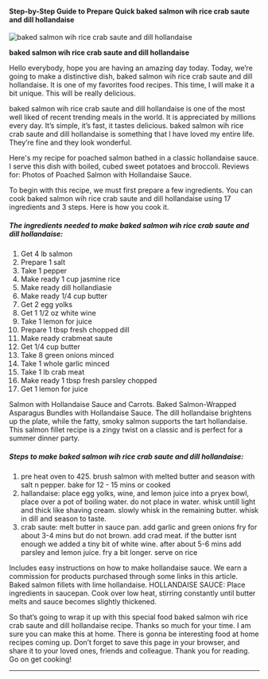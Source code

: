             

#### Step-by-Step Guide to Prepare Quick baked salmon wih rice crab saute and dill hollandaise

![baked salmon wih rice crab saute and dill hollandaise](https://img-global.cpcdn.com/recipes/31930067/751x532cq70/baked-salmon-wih-rice-crab-saute-and-dill-hollandaise-recipe-main-photo.jpg)

**baked salmon wih rice crab saute and dill hollandaise**

Hello everybody, hope you are having an amazing day today. Today, we’re going to make a distinctive dish, baked salmon wih rice crab saute and dill hollandaise. It is one of my favorites food recipes. This time, I will make it a bit unique. This will be really delicious.

baked salmon wih rice crab saute and dill hollandaise is one of the most well liked of recent trending meals in the world. It is appreciated by millions every day. It’s simple, it’s fast, it tastes delicious. baked salmon wih rice crab saute and dill hollandaise is something that I have loved my entire life. They’re fine and they look wonderful.

Here's my recipe for poached salmon bathed in a classic hollandaise sauce. I serve this dish with boiled, cubed sweet potatoes and broccoli. Reviews for: Photos of Poached Salmon with Hollandaise Sauce.

To begin with this recipe, we must first prepare a few ingredients. You can cook baked salmon wih rice crab saute and dill hollandaise using 17 ingredients and 3 steps. Here is how you cook it.

##### The ingredients needed to make baked salmon wih rice crab saute and dill hollandaise:

1.  Get 4 lb salmon
2.  Prepare 1 salt
3.  Take 1 pepper
4.  Make ready 1 cup jasmine rice
5.  Make ready dill hollandiasie
6.  Make ready 1/4 cup butter
7.  Get 2 egg yolks
8.  Get 1 1/2 oz white wine
9.  Take 1 lemon for juice
10.  Prepare 1 tbsp fresh chopped dill
11.  Make ready crabmeat saute
12.  Get 1/4 cup butter
13.  Take 8 green onions minced
14.  Take 1 whole garlic minced
15.  Take 1 lb crab meat
16.  Make ready 1 tbsp fresh parsley chopped
17.  Get 1 lemon for juice

Salmon with Hollandaise Sauce and Carrots. Baked Salmon-Wrapped Asparagus Bundles with Hollandaise Sauce. The dill hollandaise brightens up the plate, while the fatty, smoky salmon supports the tart hollandaise. This salmon fillet recipe is a zingy twist on a classic and is perfect for a summer dinner party.

##### Steps to make baked salmon wih rice crab saute and dill hollandaise:

1.  pre heat oven to 425. brush salmon with melted butter and season with salt n pepper. bake for 12 - 15 mins or cooked
2.  hallandaise: place egg yolks, wine, and lemon juice into a pryex bowl, place over a pot of boiling water. do not place in water. whisk untill light and thick like shaving cream. slowly whisk in the remaining butter. whisk in dill and season to taste.
3.  crab saute: melt butter in sauce pan. add garlic and green onions fry for about 3-4 mins but do not brown. add crad meat. if the butter isnt enough we added a tiny bit of white wine. after about 5-6 mins add parsley and lemon juice. fry a bit longer. serve on rice

Includes easy instructions on how to make hollandaise sauce. We earn a commission for products purchased through some links in this article. Baked salmon fillets with lime hollandaise. HOLLANDAISE SAUCE: Place ingredients in saucepan. Cook over low heat, stirring constantly until butter melts and sauce becomes slightly thickened.

So that’s going to wrap it up with this special food baked salmon wih rice crab saute and dill hollandaise recipe. Thanks so much for your time. I am sure you can make this at home. There is gonna be interesting food at home recipes coming up. Don’t forget to save this page in your browser, and share it to your loved ones, friends and colleague. Thank you for reading. Go on get cooking!

* * *